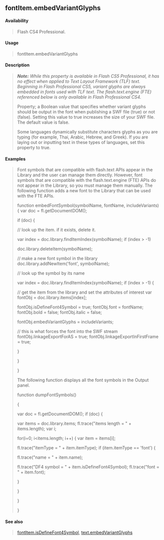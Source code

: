## fontItem.embedVariantGlyphs

#### Availability

> Flash CS4 Professional.

#### Usage

> fontItem.embedVariantGlyphs

#### Description

> ***Note:** While this property is available in Flash CS5 Professional, it has no effect when applied to Text Layout Framework (TLF) text. Beginning in Flash Professional CS5, variant glyphs are always embedded in fonts used with TLF text. The flash.text.engine (FTE) referenced below is only available in Flash Professional CS4.*
>
> Property; a Boolean value that specifies whether variant glyphs should be output in the font when publishing a SWF file (true) or not (false). Setting this value to true increases the size of your SWF file. The default value is false.
>
> Some languages dynamically substitute characters glyphs as you are typing (for example, Thai, Arabic, Hebrew, and Greek). If you are laying out or inputting text in these types of languages, set this property to true.

#### Examples

> Font symbols that are compatible with flash.text APIs appear in the Library and the user can manage them directly. However, font symbols that are compatible with the flash.text.engine (FTE) APIs do not appear in the Library, so you must manage them manually. The following function adds a new font to the Library that can be used with the FTE APIs.
>
> function embedFontSymbol(symbolName, fontName, includeVariants) { var doc = fl.getDocumentDOM();
>
> if (doc) {
>
> // look up the item. if it exists, delete it.
>
> var index = doc.library.findItemIndex(symbolName); if (index \> -1)
>
> doc.library.deleteItem(symbolName);
>
> // make a new font symbol in the library doc.library.addNewItem('font', symbolName);
>
> // look up the symbol by its name
>
> var index = doc.library.findItemIndex(symbolName); if (index \> -1) {
>
> // get the item from the library and set the attributes of interest var fontObj = doc.library.items\[index\];
>
> fontObj.isDefineFont4Symbol = true; fontObj.font = fontName; fontObj.bold = false; fontObj.italic = false;
>
> fontObj.embedVariantGlyphs = includeVariants;
>
> // this is what forces the font into the SWF stream fontObj.linkageExportForAS = true; fontObj.linkageExportInFirstFrame = true;
>
> }
>
> }
>
> }
>
> The following function displays all the font symbols in the Output panel.
>
> function dumpFontSymbols()
>
> {
>
> var doc = fl.getDocumentDOM(); if (doc) {
>
> var items = doc.library.items; fl.trace("items length = " + items.length); var i;
>
> for(i=0; i\<items.length; i++) { var item = items\[i\];
>
> fl.trace("itemType = " + item.itemType); if (item.itemType == 'font') {
>
> fl.trace("name = " + item.name);
>
> fl.trace("DF4 symbol = " + item.isDefineFont4Symbol); fl.trace("font = " + item.font);
>
> }
>
> }
>
> }
>
> }

#### See also

> [fontItem.isDefineFont4Symbol](#_bookmark591), [text.embedVariantGlyphs](#_bookmark978)
